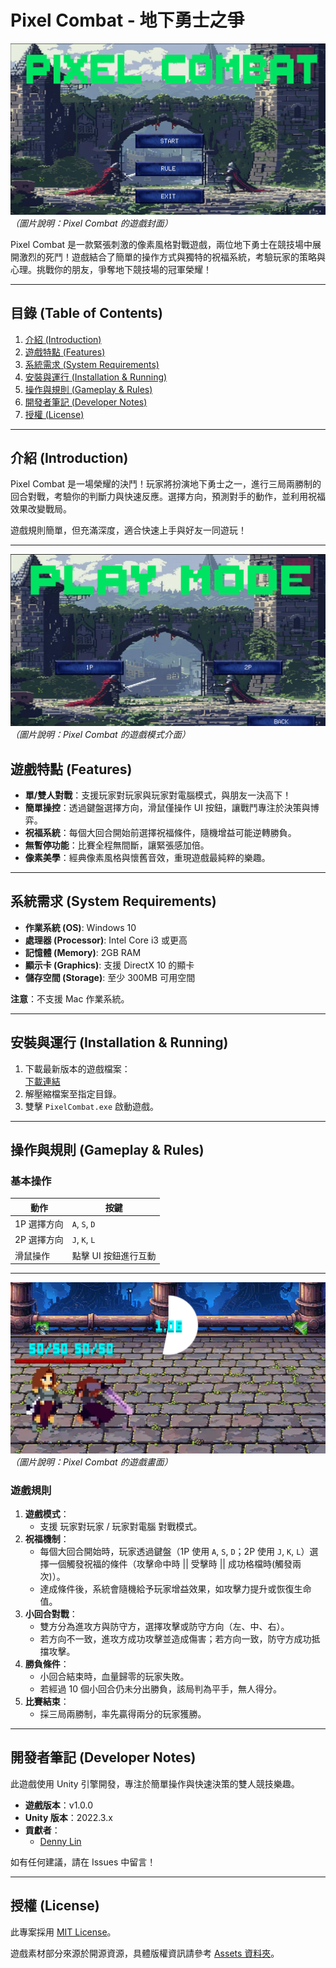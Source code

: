 # **Pixel Combat - 地下勇士之爭**

![主畫面](images/1.png)
*（圖片說明：Pixel Combat 的遊戲封面）*

Pixel Combat 是一款緊張刺激的像素風格對戰遊戲，兩位地下勇士在競技場中展開激烈的死鬥！遊戲結合了簡單的操作方式與獨特的祝福系統，考驗玩家的策略與心理。挑戰你的朋友，爭奪地下競技場的冠軍榮耀！

---

## **目錄 (Table of Contents)**
1. [介紹 (Introduction)](#介紹-introduction)
2. [遊戲特點 (Features)](#遊戲特點-features)
3. [系統需求 (System Requirements)](#系統需求-system-requirements)
4. [安裝與運行 (Installation & Running)](#安裝與運行-installation--running)
5. [操作與規則 (Gameplay & Rules)](#操作與規則-gameplay--rules)
6. [開發者筆記 (Developer Notes)](#開發者筆記-developer-notes)
7. [授權 (License)](#授權-license)

---

## **介紹 (Introduction)**

Pixel Combat 是一場榮耀的決鬥！玩家將扮演地下勇士之一，進行三局兩勝制的回合對戰，考驗你的判斷力與快速反應。選擇方向，預測對手的動作，並利用祝福效果改變戰局。

遊戲規則簡單，但充滿深度，適合快速上手與好友一同遊玩！

---

![模式選擇](images/2.png)
*（圖片說明：Pixel Combat 的遊戲模式介面）*

## **遊戲特點 (Features)**

- **單/雙人對戰**：支援玩家對玩家與玩家對電腦模式，與朋友一決高下！  
- **簡單操控**：透過鍵盤選擇方向，滑鼠僅操作 UI 按鈕，讓戰鬥專注於決策與博弈。  
- **祝福系統**：每個大回合開始前選擇祝福條件，隨機增益可能逆轉勝負。  
- **無暫停功能**：比賽全程無間斷，讓緊張感加倍。  
- **像素美學**：經典像素風格與懷舊音效，重現遊戲最純粹的樂趣。  

---

## **系統需求 (System Requirements)**

- **作業系統 (OS)**: Windows 10  
- **處理器 (Processor)**: Intel Core i3 或更高  
- **記憶體 (Memory)**: 2GB RAM  
- **顯示卡 (Graphics)**: 支援 DirectX 10 的顯卡  
- **儲存空間 (Storage)**: 至少 300MB 可用空間  

**注意**：不支援 Mac 作業系統。  

---

## **安裝與運行 (Installation & Running)**

1. 下載最新版本的遊戲檔案：  
   [下載連結](https://github.com/your-username/PixelCombat/releases)  
2. 解壓縮檔案至指定目錄。  
3. 雙擊 `PixelCombat.exe` 啟動遊戲。  

---

## **操作與規則 (Gameplay & Rules)**

### **基本操作**

| **動作**            | **按鍵**          |  
|--------------------|------------------|  
| 1P 選擇方向       | `A`, `S`, `D`    |  
| 2P 選擇方向       | `J`, `K`, `L`    |  
| 滑鼠操作          | 點擊 UI 按鈕進行互動 |  

---

![遊戲畫面](images/3.png)
*（圖片說明：Pixel Combat 的遊戲畫面）*

### **遊戲規則**

1. **遊戲模式**：  
   - 支援 玩家對玩家 / 玩家對電腦 對戰模式。  
2. **祝福機制**：  
   - 每個大回合開始時，玩家透過鍵盤（1P 使用 `A`, `S`, `D`；2P 使用 `J`, `K`, `L`）選擇一個觸發祝福的條件（攻擊命中時 || 受擊時 || 成功格檔時(觸發兩次)）。  
   - 達成條件後，系統會隨機給予玩家增益效果，如攻擊力提升或恢復生命值。  
3. **小回合對戰**：  
   - 雙方分為進攻方與防守方，選擇攻擊或防守方向（左、中、右）。  
   - 若方向不一致，進攻方成功攻擊並造成傷害；若方向一致，防守方成功抵擋攻擊。  
4. **勝負條件**：  
   - 小回合結束時，血量歸零的玩家失敗。  
   - 若經過 10 個小回合仍未分出勝負，該局判為平手，無人得分。  
5. **比賽結束**：  
   - 採三局兩勝制，率先贏得兩分的玩家獲勝。  

---

## **開發者筆記 (Developer Notes)**

此遊戲使用 Unity 引擎開發，專注於簡單操作與快速決策的雙人競技樂趣。  

- **遊戲版本**：v1.0.0  
- **Unity 版本**：2022.3.x  
- **貢獻者**：  
  - [Denny Lin](https://github.com/denny7871345)  

如有任何建議，請在 Issues 中留言！  

---

## **授權 (License)**

此專案採用 [MIT License](LICENSE)。  

遊戲素材部分來源於開源資源，具體版權資訊請參考 [Assets 資料夾](Assets/README.md)。  
